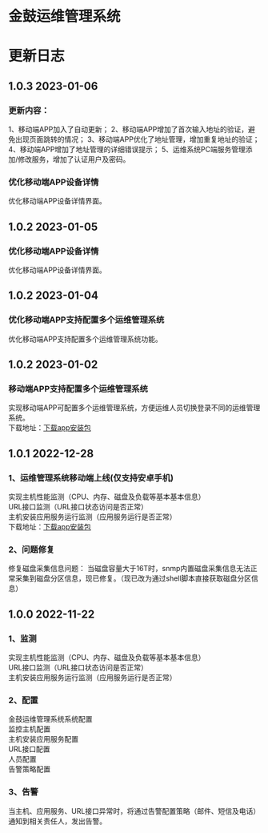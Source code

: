# 金鼓运维管理系统

# 更新日志
## 1.0.3 2023-01-06
### 更新内容：
1、移动端APP加入了自动更新；
2、移动端APP增加了首次输入地址的验证，避免出现页面跳转的情况；
3、移动端APP优化了地址管理，增加重复地址的验证；
4、移动端APP增加了地址管理的详细错误提示；
5、运维系统PC端服务管理添加/修改服务，增加了认证用户及密码。
### 优化移动端APP设备详情
优化移动端APP设备详情界面。<br>
## 1.0.2 2023-01-05

### 优化移动端APP设备详情
优化移动端APP设备详情界面。<br>

## 1.0.2 2023-01-04

### 优化移动端APP支持配置多个运维管理系统
优化移动端APP支持配置多个运维管理系统功能。<br>

## 1.0.2 2023-01-02

### 移动端APP支持配置多个运维管理系统
实现移动端APP可配置多个运维管理系统，方便运维人员切换登录不同的运维管理系统。<br>
下载地址：[下载app安装包](https://gitee.com/jinguc/eoms/releases/download/v1.0.2/v1.0.1.apk)<br>

## 1.0.1 2022-12-28

### 1、运维管理系统移动端上线(仅支持安卓手机)
实现主机性能监测（CPU、内存、磁盘及负载等基本基本信息）<br>
URL接口监测（URL接口状态访问是否正常）<br>
主机安装应用服务运行监测（应用服务运行是否正常）<br>
下载地址：[下载app安装包](https://gitee.com/jinguc/eoms/releases/download/v1.0.1/v1.0.0.apk)<br>

### 2、问题修复
修复磁盘采集信息问题：
当磁盘容量大于16T时，snmp内置磁盘采集信息无法正常采集到磁盘分区信息，现已修复。（现已改为通过shell脚本直接获取磁盘分区信息）


## 1.0.0 2022-11-22

### 1、监测
实现主机性能监测（CPU、内存、磁盘及负载等基本基本信息）<br>
URL接口监测（URL接口状态访问是否正常）<br>
主机安装应用服务运行监测（应用服务运行是否正常）<br>
### 2、配置
金鼓运维管理系统系统配置<br>
监控主机配置<br>
主机安装应用服务配置<br>
URL接口配置<br>
人员配置<br>
告警策略配置<br>

### 3、告警
当主机、应用服务、URL接口异常时，将通过告警配置策略（邮件、短信及电话）通知到相关责任人，发出告警。

